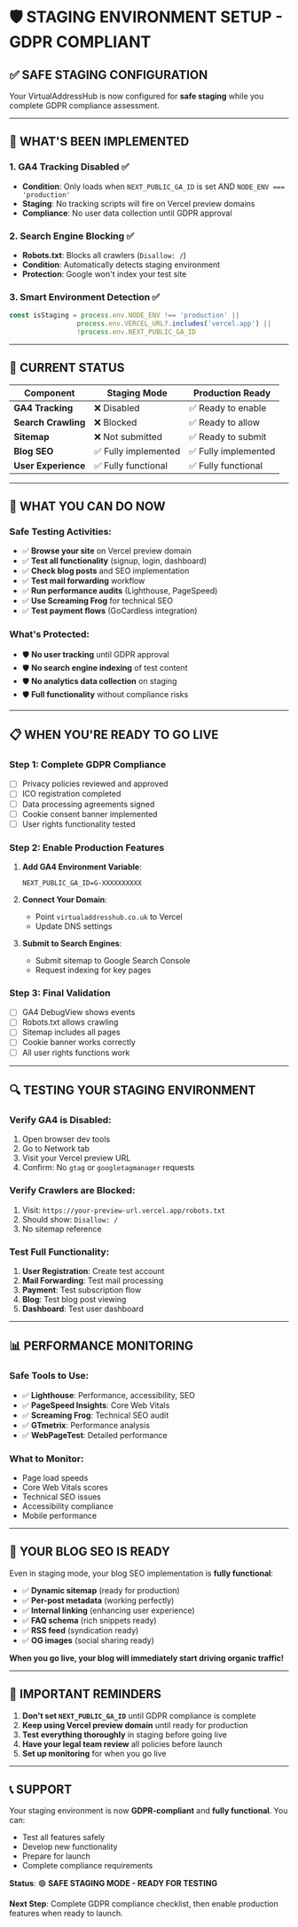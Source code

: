 # 🛡️ **STAGING ENVIRONMENT SETUP - GDPR COMPLIANT**

## ✅ **SAFE STAGING CONFIGURATION**

Your VirtualAddressHub is now configured for **safe staging** while you complete GDPR compliance assessment.

---

## 🔧 **WHAT'S BEEN IMPLEMENTED**

### **1. GA4 Tracking Disabled** ✅
- **Condition**: Only loads when `NEXT_PUBLIC_GA_ID` is set AND `NODE_ENV === 'production'`
- **Staging**: No tracking scripts will fire on Vercel preview domains
- **Compliance**: No user data collection until GDPR approval

### **2. Search Engine Blocking** ✅
- **Robots.txt**: Blocks all crawlers (`Disallow: /`)
- **Condition**: Automatically detects staging environment
- **Protection**: Google won't index your test site

### **3. Smart Environment Detection** ✅
```typescript
const isStaging = process.env.NODE_ENV !== 'production' || 
                 process.env.VERCEL_URL?.includes('vercel.app') ||
                 !process.env.NEXT_PUBLIC_GA_ID
```

---

## 🎯 **CURRENT STATUS**

| Component | Staging Mode | Production Ready |
|-----------|--------------|------------------|
| **GA4 Tracking** | ❌ Disabled | ✅ Ready to enable |
| **Search Crawling** | ❌ Blocked | ✅ Ready to allow |
| **Sitemap** | ❌ Not submitted | ✅ Ready to submit |
| **Blog SEO** | ✅ Fully implemented | ✅ Fully implemented |
| **User Experience** | ✅ Fully functional | ✅ Fully functional |

---

## 🚀 **WHAT YOU CAN DO NOW**

### **Safe Testing Activities:**
- ✅ **Browse your site** on Vercel preview domain
- ✅ **Test all functionality** (signup, login, dashboard)
- ✅ **Check blog posts** and SEO implementation
- ✅ **Test mail forwarding** workflow
- ✅ **Run performance audits** (Lighthouse, PageSpeed)
- ✅ **Use Screaming Frog** for technical SEO
- ✅ **Test payment flows** (GoCardless integration)

### **What's Protected:**
- 🛡️ **No user tracking** until GDPR approval
- 🛡️ **No search engine indexing** of test content
- 🛡️ **No analytics data collection** on staging
- 🛡️ **Full functionality** without compliance risks

---

## 📋 **WHEN YOU'RE READY TO GO LIVE**

### **Step 1: Complete GDPR Compliance**
- [ ] Privacy policies reviewed and approved
- [ ] ICO registration completed
- [ ] Data processing agreements signed
- [ ] Cookie consent banner implemented
- [ ] User rights functionality tested

### **Step 2: Enable Production Features**
1. **Add GA4 Environment Variable**:
   ```
   NEXT_PUBLIC_GA_ID=G-XXXXXXXXXX
   ```

2. **Connect Your Domain**:
   - Point `virtualaddresshub.co.uk` to Vercel
   - Update DNS settings

3. **Submit to Search Engines**:
   - Submit sitemap to Google Search Console
   - Request indexing for key pages

### **Step 3: Final Validation**
- [ ] GA4 DebugView shows events
- [ ] Robots.txt allows crawling
- [ ] Sitemap includes all pages
- [ ] Cookie banner works correctly
- [ ] All user rights functions work

---

## 🔍 **TESTING YOUR STAGING ENVIRONMENT**

### **Verify GA4 is Disabled:**
1. Open browser dev tools
2. Go to Network tab
3. Visit your Vercel preview URL
4. Confirm: No `gtag` or `googletagmanager` requests

### **Verify Crawlers are Blocked:**
1. Visit: `https://your-preview-url.vercel.app/robots.txt`
2. Should show: `Disallow: /`
3. No sitemap reference

### **Test Full Functionality:**
1. **User Registration**: Create test account
2. **Mail Forwarding**: Test mail processing
3. **Payment**: Test subscription flow
4. **Blog**: Test blog post viewing
5. **Dashboard**: Test user dashboard

---

## 📊 **PERFORMANCE MONITORING**

### **Safe Tools to Use:**
- ✅ **Lighthouse**: Performance, accessibility, SEO
- ✅ **PageSpeed Insights**: Core Web Vitals
- ✅ **Screaming Frog**: Technical SEO audit
- ✅ **GTmetrix**: Performance analysis
- ✅ **WebPageTest**: Detailed performance

### **What to Monitor:**
- Page load speeds
- Core Web Vitals scores
- Technical SEO issues
- Accessibility compliance
- Mobile performance

---

## 🎉 **YOUR BLOG SEO IS READY**

Even in staging mode, your blog SEO implementation is **fully functional**:

- ✅ **Dynamic sitemap** (ready for production)
- ✅ **Per-post metadata** (working perfectly)
- ✅ **Internal linking** (enhancing user experience)
- ✅ **FAQ schema** (rich snippets ready)
- ✅ **RSS feed** (syndication ready)
- ✅ **OG images** (social sharing ready)

**When you go live, your blog will immediately start driving organic traffic!**

---

## 🚨 **IMPORTANT REMINDERS**

1. **Don't set `NEXT_PUBLIC_GA_ID`** until GDPR compliance is complete
2. **Keep using Vercel preview domain** until ready for production
3. **Test everything thoroughly** in staging before going live
4. **Have your legal team review** all policies before launch
5. **Set up monitoring** for when you go live

---

## 📞 **SUPPORT**

Your staging environment is now **GDPR-compliant** and **fully functional**. You can:

- Test all features safely
- Develop new functionality
- Prepare for launch
- Complete compliance requirements

**Status**: 🟢 **SAFE STAGING MODE - READY FOR TESTING**

**Next Step**: Complete GDPR compliance checklist, then enable production features when ready to launch.
